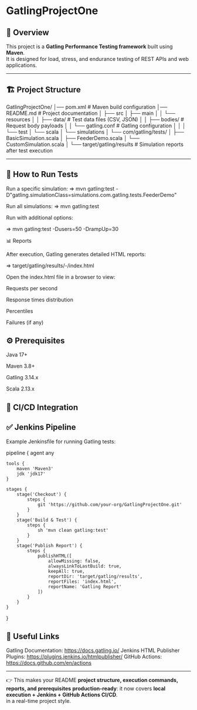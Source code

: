 # GatlingProjectOne

## 📌 Overview
This project is a **Gatling Performance Testing framework** built using **Maven**.  
It is designed for load, stress, and endurance testing of REST APIs and web applications.

---

## 🏗 Project Structure
GatlingProjectOne/
│── pom.xml # Maven build configuration
│── README.md # Project documentation
│
├── src
│ ├── main
│ │ └── resources
│ │ ├── data/ # Test data files (CSV, JSON)
│ │ ├── bodies/ # Request body payloads
│ │ └── gatling.conf # Gatling configuration
│ │
│ └── test
│ └── scala
│ └── simulations
│ └── com/gatling/tests/
│ ├── BasicSimulation.scala
│ ├── FeederDemo.scala
│ └── CustomSimulation.scala
│
└── target/gatling/results # Simulation reports after test execution


---

## 🚀 How to Run Tests
Run a specific simulation:
=> mvn gatling:test -D"gatling.simulationClass=simulations.com.gatling.tests.FeederDemo"


Run all simulations:
=> mvn gatling:test

Run with additional options:

=> mvn gatling:test -Dusers=50 -DrampUp=30


📊 Reports

After execution, Gatling generates detailed HTML reports:

=> target/gatling/results/<simulation-name>-<timestamp>/index.html


Open the index.html file in a browser to view:

Requests per second

Response times distribution

Percentiles

Failures (if any)

## ⚙️ Prerequisites

Java 17+

Maven 3.8+

Gatling 3.14.x

Scala 2.13.x


## 🤖 CI/CD Integration
## ✅ Jenkins Pipeline

Example Jenkinsfile for running Gatling tests:

pipeline {
agent any

    tools {
        maven 'Maven3'
        jdk 'jdk17'
    }

    stages {
        stage('Checkout') {
            steps {
                git 'https://github.com/your-org/GatlingProjectOne.git'
            }
        }
        stage('Build & Test') {
            steps {
                sh 'mvn clean gatling:test'
            }
        }
        stage('Publish Report') {
            steps {
                publishHTML([
                    allowMissing: false,
                    alwaysLinkToLastBuild: true,
                    keepAll: true,
                    reportDir: 'target/gatling/results',
                    reportFiles: 'index.html',
                    reportName: 'Gatling Report'
                ])
            }
        }
    }
}

## 📂 Useful Links

Gatling Documentation: https://docs.gatling.io/
Jenkins HTML Publisher Plugins: https://plugins.jenkins.io/htmlpublisher/
GitHub Actions: https://docs.github.com/en/actions

---

👉 This makes your README **project structure, execution commands, reports, and prerequisites** 
    **production-ready**: it now covers **local execution + Jenkins + GitHub Actions CI/CD**.  
    in a real-time project style.


